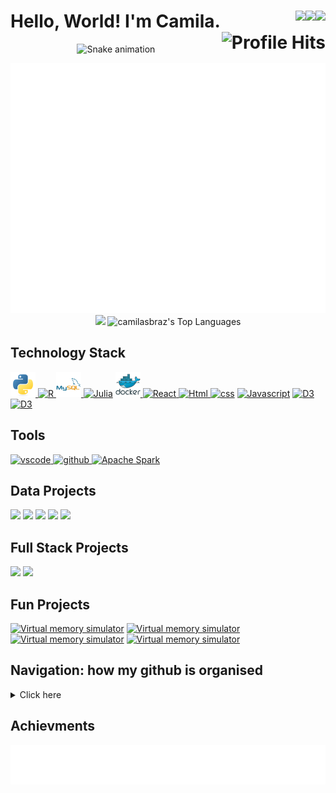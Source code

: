 <h1> Hello, World!  I'm Camila. <a align="right" href = "https://discordapp.com/users/camilabraz"><img align="right" src="https://img.shields.io/badge/Discord-7289DA?style=for-the-badge&logo=discord&logoColor=white" target="_blank"></a> <a align="right" href = "mailto:camilabraz03@gmail.com"><img align="right" src="https://img.shields.io/badge/Gmail-D14836?style=for-the-badge&logo=gmail&logoColor=white" target="_blank"></a><a align="right" href = "https://www.linkedin.com/in/camila-sbraz/"><img align="right" src="https://img.shields.io/badge/-LinkedIn-%230077B5?style=for-the-badge&logo=linkedin&logoColor=white" target="_blank"></a><img align="right" alt="Profile Hits" src="https://komarev.com/ghpvc/?username=camilasbraz&style=flat-square"></h1>


<div align="center" style="display: inline_block">
  
![Snake animation](https://github.com/camilasbraz/camilasbraz/blob/output/github-contribution-grid-snake.svg)



<div style="width: 100%;">
  <a href="https://github.com/camilasbraz/camilasbraz/blame/main/terminal.svg">
    <img src="terminal.svg" style="width: 600px; height: 400px;" alt="Svg source">
  </a>
</div>
  <img src="http://github-readme-streak-stats.herokuapp.com?user=camilasbraz&theme=github-dark-blue&date_format=M%20j%5B%2C%20Y%5D"/>
  <img  src="https://github-readme-stats.vercel.app/api/top-langs/?username=camilasbraz&layout=compact&card_width=275&theme=github_dark&langs_count=8&hide=langs,separadas,por,virugula4&exclude_repo=separar-reps,por-virgula" alt="camilasbraz's Top Languages" width="295" alling = "right""/>
</div>
</div>

## Technology Stack

<a href="https://www.python.org" target="_blank" rel="noreferrer"> <img src="https://raw.githubusercontent.com/devicons/devicon/master/icons/python/python-original.svg" alt="python" width="40" height="40"/> </a>
<a href="https://www.r-project.org" target="_blank" rel="noreferrer"> <img src="https://cdn.jsdelivr.net/gh/devicons/devicon/icons/r/r-original.svg" alt="R" width="40" height="40"/> </a>
<a href="https://www.mysql.com/" target="_blank" rel="noreferrer"> <img src="https://raw.githubusercontent.com/devicons/devicon/master/icons/mysql/mysql-original-wordmark.svg" alt="mysql" width="40" height="40"/> </a><a href="https://julialang.org" target="_blank" rel="noreferrer"> <img src="https://cdn.jsdelivr.net/gh/devicons/devicon/icons/julia/julia-original.svg" alt="Julia" width="40" height="40"/></a>
<a href="https://www.docker.com/" target="_blank" rel="noreferrer"> <img src="https://raw.githubusercontent.com/devicons/devicon/master/icons/docker/docker-original-wordmark.svg" alt="docker" width="40" height="40"/> </a>
<a href="https://react.dev" target="_blank" rel="noreferrer"> <img src="https://cdn.jsdelivr.net/gh/devicons/devicon/icons/react/react-original.svg" alt="React" width="40" height="40"/> </a>
<a href="https://developer.mozilla.org/pt-BR/docs/Web/HTML" target="_blank" rel="noreferrer"> <img src="https://cdn.jsdelivr.net/gh/devicons/devicon/icons/html5/html5-plain-wordmark.svg" alt="Html" width="40" height="40"/> </a>
<a href="https://developer.mozilla.org/pt-BR/docs/Web/CSS" target="_blank" rel="noreferrer"> <img src="https://cdn.jsdelivr.net/gh/devicons/devicon/icons/css3/css3-plain-wordmark.svg" alt="css" width="40" height="40"/></a>
<a href="https://developer.mozilla.org/pt-BR/docs/Web/JavaScript" target="_blank" rel="noreferrer"> <img src="https://cdn.jsdelivr.net/gh/devicons/devicon/icons/javascript/javascript-original.svg" alt="Javascript" width="40" height="40"/></a>
<a href="https://d3js.org" target="_blank" rel="noreferrer"> <img src="https://cdn.jsdelivr.net/gh/devicons/devicon/icons/d3js/d3js-plain.svg" alt="D3" width="40"/> </a>
<a href="https://en.wikipedia.org/wiki/C_(programming_language)" target="_blank" rel="noreferrer"> <img src="https://cdn.jsdelivr.net/gh/devicons/devicon/icons/c/c-plain.svg" alt="D3" width="40"/> </a>


## Tools
<a href="https://code.visualstudio.com/" target="_blank"> <img src="https://cdn.jsdelivr.net/gh/devicons/devicon/icons/vscode/vscode-original.svg" alt="vscode" width="40" height="40"/> </a>
<a href="https://github.com" target="_blank"> <img src="https://cdn.jsdelivr.net/gh/devicons/devicon/icons/github/github-original.svg" alt="github" width="40" height="40"/> </a>
<a href="https://spark.apache.org" target="_blank" rel="noreferrer"> <img src="https://www.vectorlogo.zone/logos/apache_spark/apache_spark-icon.svg" alt="Apache Spark" width="40" height="40"/> </a>

## Data Projects
[![](https://img.shields.io/badge/-🎵%20Spotify%20Wrapped%20Generator-000)](https://github.com/camilasbraz/spotify-wrapped-generator)
[![](https://img.shields.io/badge/-🏹%20The%20Hunger%20Games%20Network-000)](https://github.com/camilasbraz/the-hunger-games-network)
[![](https://img.shields.io/badge/-📹%20Channel%20Analysis%20With%20Youtube%20API-000)](https://github.com/camilasbraz/channel-analysis-with-youtube-api)
[![](https://img.shields.io/badge/-🚀%20Starwars%20DB%20Analysis-000)](https://github.com/camilasbraz/analise-bd-starwars)
[![](https://img.shields.io/badge/-🪣%20Wells%20DB%20Analysis-000)](https://github.com/camilasbraz/analise-bd-producao-poco)

## Full Stack Projects
[![](https://img.shields.io/badge/-🚗%20Caronas%20UFMG-000)](https://github.com/camilasbraz/caronas-ufmg)
[![](https://img.shields.io/badge/-👾%20Github.io-000)](camilasbraz.github.io)

## Fun Projects
[![Virtual memory simulator](https://img.shields.io/badge/-🧠%20Virtual%20Memory%20Simulator-000)](https://github.com/camilasbraz/virtual-memory-simulator)
[![Virtual memory simulator](https://img.shields.io/badge/-🤖%20Greeting%20Robot%20Arduino-000)](https://github.com/camilasbraz/greeting-robot-arduino)
[![Virtual memory simulator](https://img.shields.io/badge/-🐦%20Twitter%20BOT-000)](https://github.com/camilasbraz/python-twitter-bot-retweet-like)
[![Virtual memory simulator](https://img.shields.io/badge/-🐕%20Dog%20Toy%20Arduino-000)](https://github.com/camilasbraz/adopted-dog-arduino)

## Navigation: how my github is organised
<details>
  <summary>Click here</summary>

### My repos

```json
{
  "username": "camilasbraz",
  "sorted by": "name",
  "repositories": [
    {
      "name": "books-articles-podcasts-videos",
      "description": "Collection of books, articles, podcasts and videos that I find interesting",
      "languages": "Markdown",
      "category": "Studies",
      "status": "in progress",
      "url": "https://github.com/camilasbraz/books-articles-podcasts-videos"
    },
    
    {
      "name": "camilasbraz",
      "description": "Special repository, its README.md appears on my public profile.",
      "languages": ["Markdown", "JSON", "HTML", "CSS", "SVG"],
      "category": "tutorial",
      "status": "finished",
      "url": "https://github.com/camilasbraz/camilasbraz"
    },

    {
      "name": "camilasbraz.github.io",
      "description": "My personal website",
      "languages": ["JavaScript", "CSS", "HTML"],
      "category": "full-stack",
      "status": "in progress",
      "url": "https://github.com/camilasbraz/camilasbraz.github.io"
    },

    {
      "name": "caronas-ufmg",
      "description": "Carpool system for UFMG community",
      "languages": ["JavaScript", "CSS", "HTML", "React", "Firebase"],
      "category": "full-stack",
      "status": "finished",
      "url": "https://github.com/camilasbraz/caronas-ufmg"
    },
    
    {
      "name": "causal-inference-dag",
      "description": "Studies regarding causal inference and the usage of the dag tool",
      "languages": "Markdown",
      "category": ["Courses", "Studies"],
      "status": "in progress",
      "url": "https://github.com/camilasbraz/causal-inference-dag"
    },

    {
      "name": "channel-analysis-with-youtube-api",
      "description": "Using the youtube API to analyze youtube channels",
      "languages": ["Jupyter Notebook", "Python"],
      "category": "data",
      "status": "finished",
      "url": "https://github.com/camilasbraz/channel-analysis-with-youtube-api"
    },

    {
      "name": "CS50",
      "description": "Codes and notes regarding the CS50 course from Harvard",
      "languages": "Markdown",
      "category": "courses",
      "status": "tbd",
      "url": "https://github.com/camilasbraz/CS50"
    },
    
    {
      "name": "dash-python-and-big-query",
      "description": "How to connect a table in Google Cloud Big Query to your dash app",
      "languages": "Python",
      "category": "tutorial",
      "status": "finished",
      "url": "https://github.com/camilasbraz/dash-python-and-big-query"
    },

    {
      "name": "demo-ci",
      "description": "Practical continuous integration server example",
      "languages": ["Java", "Makefile"],
      "category": "tutorial",
      "status": "finished",
      "url": "https://github.com/camilasbraz/demo-ci"
    },

    {
      "name": "demo-cypress",
      "description": "Practical end-to-end testing and Cypress example",
      "languages": ["JavaScript", "HTML", "CSS", "Dockerfile"],
      "category": "tutorial",
      "status": "finished",
      "url": "https://github.com/camilasbraz/demo-cypress"
    },
    
    {
      "name": "esmforum",
      "description": "Practical testing example",
      "languages": ["JavaScript", "HTML", "EJS", "shell"],
      "category": "tutorial",
      "status": "finished",
      "url": "https://github.com/camilasbraz/esmforum"
    },

    {
      "name": "greeting-robot-arduino",
      "description": "Anarduino project that uses a ultrassonic sensor to trigger a servo and makes the robot wave back",
      "languages": "C++",
      "category": ["fun", "eletronic", "robotics"],
      "status": "finished",
      "url": "https://github.com/camilasbraz/greeting-robot-arduino"
    },

    {
      "name": "Handbook-of-Regression-Modeling-in-People-Analytics",
      "description": "Book written by Keith McNulty in which he explains how to apply regression models in people analytics.",
      "languages": "Markdown",
      "category": "books",
      "status": "finished",
      "url": "https://github.com/camilasbraz/Handbook-of-Regression-Modeling-in-People-Analytics"
    },
    
    {
      "name": "insights",
      "description": "Texts and insights I wrote",
      "languages": "Markdown",
      "category": "writings",
      "status": "in progress",
      "url": "https://github.com/camilasbraz/insights"
    },

    {
      "name": "Introduction-to-Julia-for-programmers",
      "description": "Twitter bot that continuously tweets a random picture with a random quote",
      "languages": "Julia",
      "category": "courses",
      "status": "in progress",
      "url": "https://github.com/camilasbraz/Introduction-to-Julia-for-programmers"
    },
    
    {
      "name": "python-twitter-bot-retweet-like",
      "description": "Twitter bot that likes and retweets all tweets that contain an specif word",
      "languages": "Python",
      "category": "data",
      "status": "finished",
      "url": "https://github.com/camilasbraz/python-twitter-bot-retweet-like"
    },
    
    {
      "name": "julia-exercism",
      "description": "Solutions from the exercises availables at Julia Exercism",
      "languages": "Julia",
      "category": "data",
      "status": "in progress",
      "url": "https://github.com/camilasbraz/julia-exercism"
    },

    {
      "name": "Julia-first-steps",
      "description": "Scripts regarding the first steps to install and use Julia",
      "languages": "Julia",
      "category": "data",
      "status": "done",
      "url": "https://github.com/camilasbraz/Julia-first-steps"
    },

    {
      "name": "PWM-modulator-demodulator",
      "description": "PWM schematics, including modulator and demodulator",
      "languages": "ASC",
      "category": "eletronic",
      "status": "done",
      "url": "https://github.com/camilasbraz/PWM-modulator-demodulator"
    },
    
    {
      "name": "micro-livraria",
      "description": "Practical microservices example",
      "languages":  ["JavaScript", "HTML", "CSS", "Dockerfile"],
      "category": "tutorial",
      "status": "finished",
      "url": "https://github.com/camilasbraz/micro-livraria"
    },
    
    {
      "name": "python-automatic-bulk-emails",
      "description": "How to use python and send automatic bulk emails",
      "languages": "Python",
      "category": "tutorial",
      "status": "finished",
      "url": "https://github.com/camilasbraz/python-automatic-bulk-emails"
    },

    {
      "name": "python-twitter-bot-quote",
      "description": "Twitter bot that continuously tweets a random picture with a random quote",
      "languages": "Python",
      "category": "data",
      "status": "tbd",
      "url": "https://github.com/camilasbraz/python-twitter-bot-quote"
    },
    
    {
      "name": "python-twitter-bot-retweet-like",
      "description": "Twitter bot that likes and retweets all tweets that contain an specif word",
      "languages": "Python",
      "category": "data",
      "status": "finished",
      "url": "https://github.com/camilasbraz/python-twitter-bot-retweet-like"
    },
    
    {
      "name": "python-twitter-smith-number-bot",
      "description": "Twitter bot that continuously tweets the next smith number starting on zero",
      "languages": "Python",
      "category": "data",
      "status": "tbd",
      "url": "https://github.com/camilasbraz/python-twitter-smith-number-bot"
    },

    {
      "name": "replit-and-uptimerobot",
      "description": "How to use repl.it and UpTimeRobot to run Python Scripts on a schedule in the cloud 24/7 for free",
      "languages": "Python",
      "category": "tutorial",
      "status": "done",
      "url": "https://github.com/camilasbraz/replit-and-uptimerobot"
    },
    
    {
      "name": "risk-factor",
      "description": "Studies regarding risk factor analysis",
      "languages": "Markdown",
      "category": "data",
      "status": "tbd",
      "url": "https://github.com/camilasbraz/risk-factor"
    },
    
    {
      "name": "roteiroRefactoringJS",
      "description": "practical refactoring exercises",
      "languages": "JavaScript",
      "category": "tutorial",
      "status": "finished",
      "url": "https://github.com/camilasbraz/roteiroRefactoringJS"
    },
    {
      "name": "spotify-playlist-generator",
      "description": "Using Sportify API to create playlist based on an artist inputed by the user",
      "languages": "Python",
      "category": "data",
      "status": "tbd",
      "url": "https://github.com/camilasbraz/spotify-playlist-generator"
    },
    
    {
      "name": "spotify-wrapped-generator",
      "description": "Using Sportify API to simulate wrapped playlists with 3 time ranges",
      "languages": "Python",
      "category": "data",
      "status": "finished",
      "url": "https://github.com/camilasbraz/spotify-wrapped-generator"
    },
    
    {
      "name": "Stanford-Statistical-Learning",
      "description": "Codes and notes regarding the Statistical Learning course from Stanford",
      "languages": ["Markdown", "pdf"],
      "category": "courses",
      "status": "tbd",
      "url": "https://github.com/camilasbraz/Stanford-Statistical-Learning"
    },

    {
      "name": "testing-imputing-algorithms-R",
      "description": "Testing algorithms methods to imput data in R",
      "languages": "R",
      "category": "data",
      "status": "tbd",
      "url": "https://github.com/camilasbraz/testing-imputing-algorithms-R"
    },
    
    {
      "name": "the-hunger-games-network",
      "description": "Web scrap and NLP to create a network of The Hunger Games books",
      "languages": "Python",
      "category": "data",
      "status": "tbd",
      "url": "https://github.com/camilasbraz/the-hunger-games-network"
    },
    
    {
      "name": "the-witcher-network",
      "description": "Web scrap and NLP to create a network of The Witcher books",
      "languages": "Python",
      "category": "data",
      "status": "finished",
      "url": "https://github.com/camilasbraz/the-witcher-network"
    },

    {
      "name": "using-github",
      "description": "How to configure and use github to create repos, adds, commits, pushs and pulls",
      "languages": ["Markdown", "Git"],
      "category": "tutorial",
      "status": "finished",
      "url": "https://github.com/camilasbraz/using-github"
    },
    
    {
      "name": "virtual-envs-ands-notebooks",
      "description": "How to configure and use Python Virtual Environments on Jupyter Notebooks",
      "languages": ["Markdown", "Python"],
      "category": "tutorial",
      "status": "finished",
      "url": "https://github.com/camilasbraz/virtual-envs-ands-notebooks"
    },
    
    {
      "name": "virtual-memory-simulator",
      "description": "Virtual memory simulator written in C",
      "languages": ["C", "shell", "R", "Makefile"],
      "category": "fun",
      "status": "finished",
      "url": "https://github.com/camilasbraz/virtual-memory-simulator"
    }
  ]
}
```

</details>

## Achievments

![Achievment metrics](https://github.com/camilasbraz/camilasbraz/blob/main/github-metrics.svg)

<!---- 👋 Hi, I’m @camilasbraz
https://zzetao.github.io/awesome-github-profile/
- 👀 I’m interested in data science, new programing languages, coding
- 🌱 I’m currently learning javascript, julia and python
- 📫 How to reach me: instagram @_camilabraz | email: camilabraz03@gmail.com


camilasbraz/camilasbraz is a ✨ special ✨ repository because its `README.md` (this file) appears on your GitHub profile.
You can click the Preview link to take a look at your changes.
<div align="center">

[![trophy](https://github-profile-trophy.vercel.app/?username=camilasbraz&theme=onedark)](https://github.com/ryo-ma/github-profile-trophy)

</div>

--->
<!---- 💞️ I’m looking to collaborate on ...---><div align="center">





